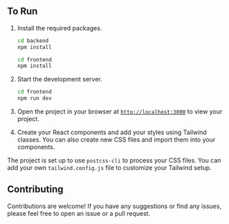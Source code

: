 ## To Run
1. Install the required packages.
    ```sh
    cd backend
    npm install

    cd frontend
    npm install
    ```

2. Start the development server.
    ```sh
    cd frontend
    npm run dev
    ```
3. Open the project in your browser at [`http://localhost:3000`](http://localhost:3000) to view your project.
4. Create your React components and add your styles using Tailwind classes. You can also create new CSS files and import them into your components.

The project is set up to use `postcss-cli` to process your CSS files. You can add your own `tailwind.config.js` file to customize your Tailwind setup.

## Contributing

Contributions are welcome! If you have any suggestions or find any issues, please feel free to open an issue or a pull request.
